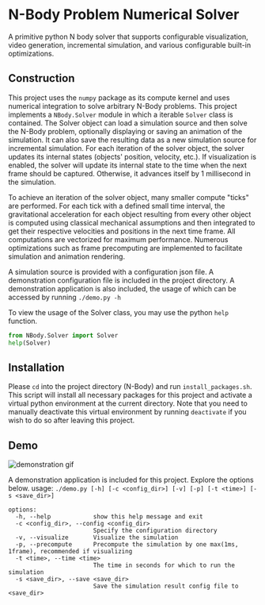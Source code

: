 # N-Body Problem Numerical Solver

A primitive python N body solver that supports configurable visualization, video generation, incremental simulation, and various configurable built-in optimizations.

## Construction

This project uses the `numpy` package as its compute kernel and uses numerical integration to solve arbitrary N-Body problems. This project implements a `NBody.Solver` module in which a iterable `Solver` class is contained. The Solver object can load a simulation source and then solve the N-Body problem, optionally displaying or saving an animation of the simulation. It can also save the resulting data as a new simulation source for incremental simulation. For each iteration of the solver object, the solver updates its internal states (objects' position, velocity, etc.). If visualization is enabled, the solver will update its internal state to the time when the next frame should be captured. Otherwise, it advances itself by 1 millisecond in the simulation.

To achieve an iteration of the solver object, many smaller compute "ticks" are performed. For each tick with a defined small time interval, the gravitational acceleration for each object resulting from every other object is computed using classical mechanical assumptions and then integrated to get their respective velocities and positions in the next time frame. All computations are vectorized for maximum performance. Numerous optimizations such as frame precomputing are implemented to facilitate simulation and animation rendering.

A simulation source is provided with a configuration json file. A demonstration configuration file is included in the project directory. A demonstration application is also included, the usage of which can be accessed by running `./demo.py -h`

To view the usage of the Solver class, you may use the python `help` function.

```python
from NBody.Solver import Solver
help(Solver)
```

## Installation

Please `cd` into the project directory (N-Body) and run `install_packages.sh`. This script will install all necessary packages for this project and activate a virtual python environment at the current directory. Note that you need to manually deactivate this virtual environment by running `deactivate` if you wish to do so after leaving this project.

## Demo

![demonstration gif](demo_video.gif)

A demonstration application is included for this project. Explore the options below.
usage: `./demo.py [-h] [-c <config_dir>] [-v] [-p] [-t <time>] [-s <save_dir>]`

```
options:
  -h, --help            show this help message and exit
  -c <config_dir>, --config <config_dir>
                        Specify the configuration directory
  -v, --visualize       Visualize the simulation
  -p, --precompute      Precompute the simulation by one max(1ms, 1frame), recommended if visualizing
  -t <time>, --time <time>
                        The time in seconds for which to run the simulation
  -s <save_dir>, --save <save_dir>
                        Save the simulation result config file to <save_dir>
```